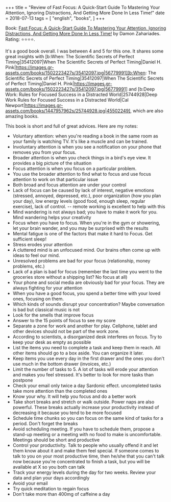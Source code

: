 +++
title = "Review of Fast Focus: A Quick-Start Guide To Mastering Your Attention, Ignoring Distractions, And Getting More Done In Less Time!"
date = 2018-07-13
tags = [
    "english",
    "books",
]
+++

Book: [Fast Focus: A Quick-Start Guide To Mastering Your Attention, Ignoring Distractions, And Getting More Done In Less Time!](https://www.goodreads.com/book/show/33780690) by Damon Zahariades. Rating: ⭐️⭐️⭐️⭐️.

It's a good book overall. I was between 4 and 5 for this one.
It shares some great insights with [b:When: The Scientific Secrets of Perfect Timing|35412097|When The Scientific Secrets of Perfect Timing|Daniel H. Pink|https://images.gr-assets.com/books/1502223427s/35412097.jpg|56779991][b:When: The Scientific Secrets of Perfect Timing|35412097|When The Scientific Secrets of Perfect Timing|Daniel H. Pink|https://images.gr-assets.com/books/1502223427s/35412097.jpg|56779991] and [b:Deep Work: Rules for Focused Success in a Distracted World|25744928|Deep Work Rules for Focused Success in a Distracted World|Cal Newport|https://images.gr-assets.com/books/1447957962s/25744928.jpg|45502249], which are also amazing books.

This book is short and full of great advices. Here are my notes:

* Voluntary attention: when you're reading a book in the same room as your family is watching TV. It's like a muscle and can be trained.
* Involuntary attention is when you see a notification on your phone that removes you from your focus.
* Broader attention is when you check things in a bird's eye view. It provides a big picture of the situation
* Focus attention is when you focus on a particular problem.
* You use the broader attention to find what to focus and use focus attention to work on that particular issue
* Both broad and focus attention are under your control
* Lack of focus can be caused by lack of interest, negative emotions (stressed, annoyed, depressed, etc.), poor organization (how you plan your day), low energy levels (good food, enough sleep, regular exercise), lack of control. -- remote working is excellent to help with this
* Mind wandering is not always bad; you have to make it work for you. Mind wandering helps your creativity
* Focus when you have to focus. When you're in the gym or showering, let your brain wander, and you may be surprised with the results
* Mental fatigue is one of the factors that make it hard to Focus. Get sufficient sleep!
* Stress erodes your attention
* A cluttered mind is an unfocused mind. Our brains often come up with ideas to feel our mind.
* Unresolved problems are bad for your focus (relationship, money problems, etc.)
* Lack of a plan is bad for focus (remember the last time you went to the groceries store without a shipping list? No focus at all)
* Your phone and social media are obviously bad for your focus. They are always fighting for your attention
* When you have a good focus, you spend a better time with your loved ones, focusing on them.
* Which kinds of sounds disrupt your concentration? Maybe conversation is bad but classical music is not
* Look for the smells that improve focus
* Answer to the 15 points of focus to see my score
* Separate a zone for work and another for play. Cellphone, tablet and other devices should not be part of the work zone.
* According to scientists, a disorganized desk interferes on focus. Try to keep your desk as empty as possible
* List the items you need to complete a task and keep them in reach. All other items should go to a box aside. You can organize it later.
* Keep items you use every day in the first drawer and the ones you don't use much in the bottom drawer (invoices, etc.)
* Limit the number of tasks to 5. A lot of tasks will erode your attention and makes you feel stressed. It's better to look for more tasks than postpone
* Check your email only twice a day
Sardonic effect. uncompleted tasks take more attention than the completed ones
* Know your why. It will help you focus and do a better work
* Take short breaks and stretch or walk outside. Power naps are also powerful. These breaks actually increase your productivity instead of decreasing it because you tend to be more focused
* Schedule time chunks so you can focus on the same kind of tasks for a period. Don't forget the breaks
* Avoid scheduling meeting. If you have to schedule them, propose a stand-up meeting or a meeting with no food to make is uncomfortable. Meetings should be short and productive
* Control your productivity. Talk to people who usually offend it and let them know about it and make them feel special. If someone comes to talk to you on your most productive time, then he/she that you can't talk now because you're concentrated to finish a task, but you will be available at X so you both can talk
* Track your energy levels during the day for two weeks. Review your data and plan your days accordingly
* Avoid your email
* Try quick meditation to regain focus
* Don't take more than 400mg of caffeine a day
